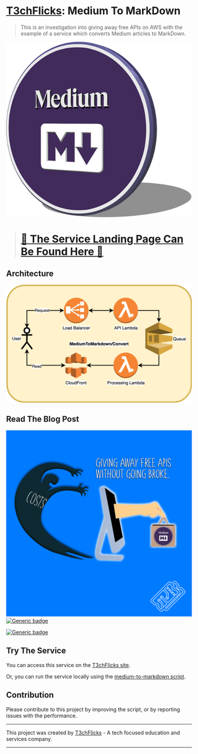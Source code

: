 # [T3chFlicks](https://t3chflicks.org): Medium To MarkDown
> This is an investigation into giving away free APIs on AWS with the example of a service which converts Medium articles to MarkDown.

![](./coin.png)

> # [🤖 The Service Landing Page Can Be Found Here 🤖](https://medium-to-markdown.t3chflicks.org)

## Architecture
![](./architecture.png)

## Read The Blog Post
![](./thumbnail.png)
[![Generic badge](https://img.shields.io/badge/Blog_Post-Github-orange.svg)](./blog_post.md)

[![Generic badge](https://img.shields.io/badge/Blog_Post-Medium-blue.svg)](https://t3chflicks.medium.com/giving-away-free-apis-without-going-broke-cd87a7dc78a5)


## Try The Service
You can access this service on the [T3chFlicks site](https://t3chflicks.org/Services/medium-to-markdown).

Or, you can run the service locally using the [medium-to-markdown script](./src/processing/utils.py).

## Contribution
Please contribute to this project by improving the script, or by reporting issues with the performance.

---

This project was created by [T3chFlicks](https://t3chflicks.org) - A tech focused education and services company.

---
